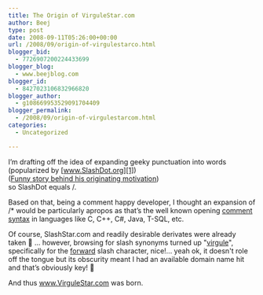 ```yaml
---
title: The Origin of VirguleStar.com
author: Beej
type: post
date: 2008-09-11T05:26:00+00:00
url: /2008/09/origin-of-virgulestarco.html
blogger_bid:
  - 7726907200224433699
blogger_blog:
  - www.beejblog.com
blogger_id:
  - 8427023106832966820
blogger_author:
  - g108669953529091704409
blogger_permalink:
  - /2008/09/origin-of-virgulestarcom.html
categories:
  - Uncategorized

---
```

I’m drafting off the idea of expanding geeky punctuation into words (popularized by [www.SlashDot.org][1])   
(<a href="http://en.wikipedia.org/wiki/Slashdot" target="_blank">Funny story behind his originating motivation</a>)   
so SlashDot equals /. 

Based on that, being a comment happy developer, I thought an expansion of /* would be particularly apropos as that’s the well known opening <a href="http://en.wikipedia.org/wiki/Comment_(computer_programming)" target="_blank">comment syntax</a> in languages like C, C++, C#, Java, T-SQL, etc. 

Of course, SlashStar.com and readily desirable derivates were already taken 🙁 … however, browsing for slash synonyms turned up "<a href="http://dictionary.reference.com/browse/virgule" target="_blank">virgule</a>", specifically for the <u>forward</u> slash character, nice!... yeah ok, it doesn't role off the tongue but its obscurity meant I had an available domain name hit and that’s obviously key! 🙂 

And thus www.VirguleStar.com was born.

 [1]: http://www.SlashDot.org